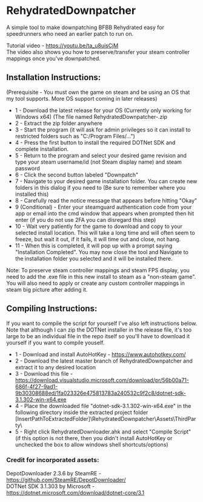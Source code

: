 # RehydratedDownpatcher
A simple tool to make downpatching BFBB Rehydrated easy for speedrunners who need an earlier patch to run on.  
  
Tutorial video - https://youtu.be/ta_u8uisCjM  
The video also shows you how to preserve/transfer your steam controller mappings once you've downpatched.  
  
## Installation Instructions:  
(Prerequisite - You must own the game on steam and be using an OS that my tool supports. More OS support coming in later releases)  
* 1 - Download the latest release for your OS (Currently only working for Windows x64) (The file named RehydratedDownpatcher-<version>.zip  
* 2 - Extract the zip folder anywhere  
* 3 - Start the program (it will ask for admin privileges so it can install to restricted folders such as "C:/Program Files/...")  
* 4 - Press the first button to install the required DOTNet SDK and complete installation.  
* 5 - Return to the program and select your desired game revision and type your steam username/id (not Steam display name) and steam password  
* 6 - Click the second button labeled "Downpatch"  
* 7 - Navigate to your desired game installation folder. You can create new folders in this dialog if you need to (Be sure to remember where you installed this)  
* 8 - Carefully read the notice message that appears before hitting "Okay"   
* 9 (Conditional) - Enter your steamguard authentication code from your app or email into the cmd window that appears when prompted then hit enter (if you do not use 2FA you can disregard this step)  
* 10 - Wait very patiently for the game to download and copy to your selected install location. This will take a long time and will often seem to freeze, but wait it out, if it fails, it will time out and close, not hang.   
* 11 - When this is completed, it will pop up with a prompt saying "Installation Completed". You may now close the tool and Navigate to the installation folder you selected and it will be installed there.  
  
Note: To preserve steam controller mappings and steam FPS display, you need to add the .exe file in this new install to steam as a "non-steam game". You will also need to apply or create any custom controller mappings in steam big picture after adding it.  
  
## Compiling Instructions:  
If you want to compile the script for yourself I've also left instructions below. Note that although I can zip the DOTNet installer in the release file, it's too large to be an individual file in the repo itself so you'll have to download it yourself if you want to compile youself.  

* 1 - Download and install AutoHotKey - https://www.autohotkey.com/  
* 2 - Download the latest master branch of RehydratedDownpatcher and extract it to any desired location  
* 3 - Download this file - https://download.visualstudio.microsoft.com/download/pr/56b00a71-686f-4f27-9ad1-9b30308688ed/1fa023326e475813783a240532c9f2c8/dotnet-sdk-3.1.302-win-x64.exe  
* 4 - Place the downloaded file "dotnet-sdk-3.1.302-win-x64.exe" in the following directory inside the extracted project folder  [InsertPathToExtractedFolder]\RehydratedDownpatcher\Assets\ThirdParty\  
* 5 - Right click RehydratedDownloader.ahk and select "Compile Script" (if this option is not there, then you didn't install AutoHotKey or unchecked the box to allow windows shell shortcuts/options)  
  
### Credit for incorporated assets:  
DepotDownloader 2.3.6 by SteamRE - https://github.com/SteamRE/DepotDownloader/  
DOTNet SDK 3.1.303 by Microsoft - https://dotnet.microsoft.com/download/dotnet-core/3.1
